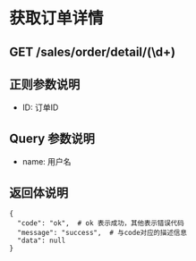 # 获取订单详情
## GET /sales/order/detail/(\d+)

## 正则参数说明
- ID: 订单ID

## Query 参数说明
- name: 用户名

## 返回体说明
```json5
{
  "code": "ok",	 # ok 表示成功，其他表示错误代码
  "message": "success",	 # 与code对应的描述信息
  "data": null
}
```
